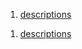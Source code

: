 <p

<img height="50px" src="https://img.shields.io/badge/React-20232A?style=for-the-badge&logo=react&logoColor=61DAFB"/>


1) <a href="https://github.com/Mishka-Sakhelashvili/RN__SalesAppDemo">  descriptions   </a> 

></p>


<p

<img height="50px" src="https://img.shields.io/badge/React-20232A?style=for-the-badge&logo=react&logoColor=61DAFB"/>


1) <a href="https://github.com/Mishka-Sakhelashvili/RN__SalesAppDemo">  descriptions   </a> 

></p>
